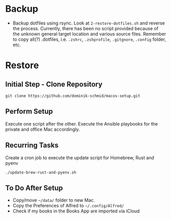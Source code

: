 # Backup

- Backup dotfiles using rsync. Look at `2-restore-dotfiles.sh` and reverse the process. Currently, there has been no script provided because of the unknown general target location and various source files. Remember to copy all(?) .dotfiles, i.e. `.zshrc`, `.zshprofile`, `.gitgnore`, `.config` folder, etc.

# Restore

## Initial Step - Clone Repository

```
git clone https://github.com/dominik-schmid/macos-setup.git
```

## Perform Setup

Execute one script after the other. Execute the Ansible playbooks for the private and office Mac accordingly.

## Recurring Tasks

Create a cron job to execute the update script for Homebrew, Rust and pyenv

```
./update-brew-rust-and-pyenv.sh
```

## To Do After Setup

- Copy/move `~/data/` folder to new Mac.
- Copy the Preferences of Alfred to `~/.config/Alfred/`
- Check if my books in the Books App are imported via iCloud
